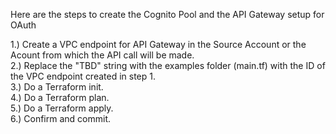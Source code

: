 Here are the steps to create the Cognito Pool and the API Gateway setup for OAuth

1.) Create a VPC endpoint for API Gateway in the Source Account or the Acount from which the API call will be made.\
2.) Replace the "TBD" string with the examples folder (main.tf) with the ID of the VPC endpoint created in step 1.\
3.) Do a Terraform init.\
4.) Do a Terraform plan.\
5.) Do a Terraform apply.\
6.) Confirm and commit.
